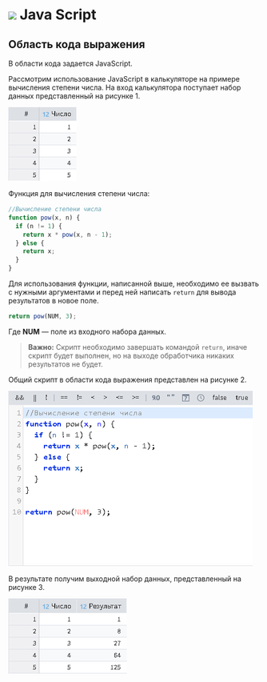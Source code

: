 # ![](../media/app/vendors/calcdata.svg) Java Script

## Область кода выражения

В области кода задается JavaScript.

Рассмотрим использование JavaScript в калькуляторе на примере вычисления степени числа. На вход калькулятора поступает набор данных представленный на рисунке 1.

![Пример входного набора данных](./javascript-1.png)

Функция для вычисления степени числа:

```javascript
//Вычисление степени числа
function pow(x, n) {
  if (n != 1) {
    return x * pow(x, n - 1);
  } else {
    return x;
  }
}
```

Для использования функции, написанной выше, необходимо ее вызвать с нужными аргументами и перед ней написать `return` для вывода результатов в новое поле.

```javascript
return pow(NUM, 3);
```

Где **NUM** — поле из входного набора данных.

>**Важно:** Скрипт необходимо завершать командой `return`, иначе скрипт будет выполнен, но на выходе обработчика никаких результатов не будет.

Общий скрипт в области кода выражения представлен на рисунке 2.

![Пример вычисления степени числа](./javascript-2.png)

В результате получим выходной набор данных, представленный на рисунке 3.

![Результат вычисления степени числа](./javascript-3.png)
